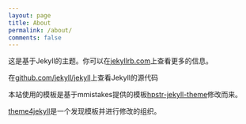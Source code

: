 ```yaml
---
layout: page
title: About
permalink: /about/
comments: false
---
```


这是基于Jekyll的主题。你可以在[jekyllrb.com](http://jekyllrb.com/)上查看更多的信息。

在[github.com/jekyll/jekyll](https://github.com/jekyll/jekyll)上查看Jekyll的源代码

本站使用的模板是基于mmistakes提供的模板[hpstr-jekyll-theme](https://github.com/mmistakes/hpstr-jekyll-theme)修改而来。

[theme4jekyll](https://github.com/theme4jekyll)是一个发现模板并进行修改的组织。